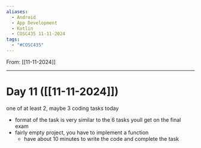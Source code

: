 ```yaml
---
aliases:
  - Android
  - App Development
  - Kotlin
  - COSC435 11-11-2024
tags:
  - "#COSC435"
---
```

From: [[11-11-2024]]

-------
# Day 11 ([[11-11-2024]])

one of at least 2, maybe 3 coding tasks today
- format of the task is very similar to the 6 tasks youll get on the final exam
- fairly empty project, you have to implement a function
	- have about 10 minutes to write the code and complete the task